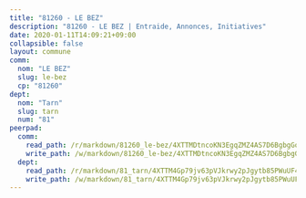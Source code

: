 ```yaml
---
title: "81260 - LE BEZ"
description: "81260 - LE BEZ | Entraide, Annonces, Initiatives"
date: 2020-01-11T14:09:21+09:00
collapsible: false
layout: commune
comm:
  nom: "LE BEZ"
  slug: le-bez
  cp: "81260"
dept:
  nom: "Tarn"
  slug: tarn
  num: "81"
peerpad:
  comm:
    read_path: /r/markdown/81260_le-bez/4XTTMDtncoKN3EgqZMZ4AS7D6BgbgGosgB31hJbJJQ8qTyx6U
    write_path: /w/markdown/81260_le-bez/4XTTMDtncoKN3EgqZMZ4AS7D6BgbgGosgB31hJbJJQ8qTyx6U-K3TgURbfQtNn1DwxB5WpRNRfcZDSpDaSxViwqDqFsrkymyvNCvnFP2LPxsFRJ7ecC9M7pYgZmqRa6vjgc1dDLksQQFjVPskWyqtbcyoDdAD4o2zkHs77czfZrbT3Bv3ruZGdu8yn
  dept:
    read_path: /r/markdown/81_tarn/4XTTM4Gp79jv63pVJkrwy2pJgytb85PWuUF46qZV3RNcf9bTY
    write_path: /w/markdown/81_tarn/4XTTM4Gp79jv63pVJkrwy2pJgytb85PWuUF46qZV3RNcf9bTY-K3TgUQULAfYZTaNEYQn663imu6tLJ5XUSYV3bG6y2QwZHe2hiw5KiHgnyL8wpzhjjRKSLQVjHCuMHvPTtVgD4tm7BFQTVwqLNiZgb8d93Riu34VNq5t6eFocUS5Ezct8i9MJtUHQ
---
```


